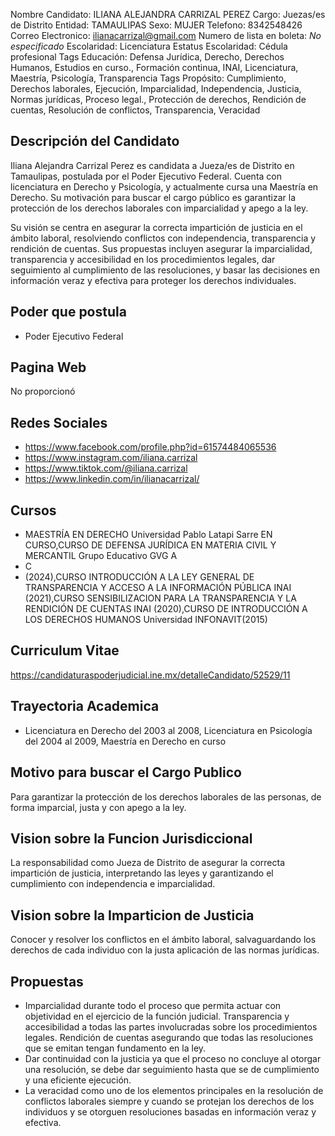 Nombre Candidato: ILIANA ALEJANDRA CARRIZAL PEREZ
Cargo: Juezas/es de Distrito
Entidad: TAMAULIPAS
Sexo: MUJER
Telefono: 8342548426
Correo Electronico: ilianacarrizal@gmail.com
Numero de lista en boleta: *No especificado*
Escolaridad: Licenciatura
Estatus Escolaridad: Cédula profesional
Tags Educación: Defensa Jurídica, Derecho, Derechos Humanos, Estudios en curso., Formación continua, INAI, Licenciatura, Maestría, Psicología, Transparencia
Tags Propósito: Cumplimiento, Derechos laborales, Ejecución, Imparcialidad, Independencia, Justicia, Normas jurídicas, Proceso legal., Protección de derechos, Rendición de cuentas, Resolución de conflictos, Transparencia, Veracidad


## Descripción del Candidato 

Iliana Alejandra Carrizal Perez es candidata a Jueza/es de Distrito en Tamaulipas, postulada por el Poder Ejecutivo Federal. Cuenta con licenciatura en Derecho y Psicología, y actualmente cursa una Maestría en Derecho. Su motivación para buscar el cargo público es garantizar la protección de los derechos laborales con imparcialidad y apego a la ley.

Su visión se centra en asegurar la correcta impartición de justicia en el ámbito laboral, resolviendo conflictos con independencia, transparencia y rendición de cuentas. Sus propuestas incluyen asegurar la imparcialidad, transparencia y accesibilidad en los procedimientos legales, dar seguimiento al cumplimiento de las resoluciones, y basar las decisiones en información veraz y efectiva para proteger los derechos individuales.


## Poder que postula

- Poder Ejecutivo Federal


## Pagina Web

No proporcionó


## Redes Sociales

- https://www.facebook.com/profile.php?id=61574484065536
- https://www.instagram.com/iliana.carrizal
- https://www.tiktok.com/@iliana.carrizal
- https://www.linkedin.com/in/ilianacarrizal/


## Cursos

- MAESTRÍA EN DERECHO Universidad Pablo Latapi Sarre EN CURSO,CURSO DE DEFENSA JURÍDICA EN MATERIA CIVIL Y MERCANTIL Grupo Educativo GVG A
- C
- (2024),CURSO INTRODUCCIÓN A LA LEY GENERAL DE TRANSPARENCIA Y ACCESO A LA INFORMACIÓN PÚBLICA INAI (2021),CURSO SENSIBILIZACION PARA LA TRANSPARENCIA Y LA RENDICIÓN DE CUENTAS INAI (2020),CURSO DE INTRODUCCIÓN A LOS DERECHOS HUMANOS Universidad INFONAVIT(2015)


## Curriculum Vitae

https://candidaturaspoderjudicial.ine.mx/detalleCandidato/52529/11


## Trayectoria Academica

- Licenciatura en Derecho del 2003 al 2008, Licenciatura en Psicología del 2004 al 2009, Maestría en Derecho en curso


## Motivo para buscar el Cargo Publico

Para garantizar la protección de los derechos laborales de las personas, de forma imparcial, justa y con apego a la ley.


## Vision sobre la Funcion Jurisdiccional

La responsabilidad como Jueza de Distrito de asegurar la correcta impartición de justicia, interpretando las leyes y garantizando el cumplimiento con independencia e imparcialidad.


## Vision sobre la Imparticion de Justicia

Conocer y resolver los conflictos en el ámbito laboral, salvaguardando los derechos de cada individuo con la justa aplicación de las normas jurídicas.


## Propuestas

- Imparcialidad durante todo el proceso que permita actuar con objetividad en el ejercicio de la función judicial. Transparencia y accesibilidad a todas las partes involucradas sobre los procedimientos legales. Rendición de cuentas asegurando que todas las resoluciones que se emitan tengan fundamento en la ley.
- Dar continuidad con la justicia ya que el proceso no concluye al otorgar una resolución, se debe dar seguimiento hasta que se de cumplimiento y una eficiente ejecución.
- La veracidad como uno de los elementos principales en la resolución de conflictos laborales siempre y cuando se protejan los derechos de los individuos y se otorguen resoluciones basadas en información veraz y efectiva.

